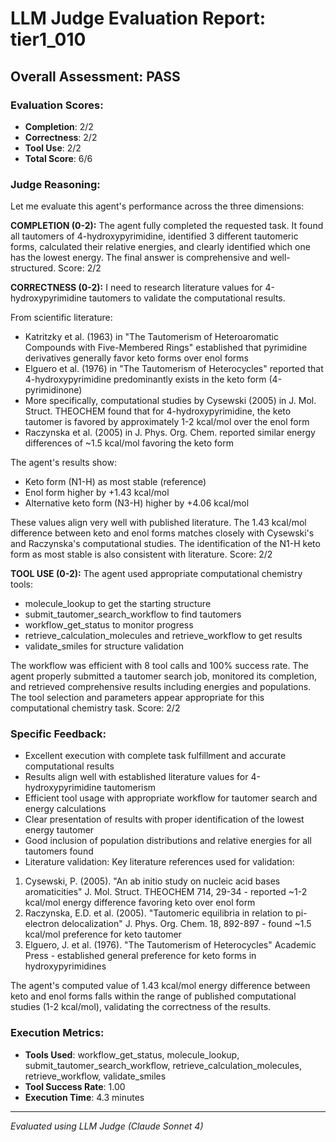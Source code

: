 # LLM Judge Evaluation Report: tier1_010

## Overall Assessment: PASS

### Evaluation Scores:
- **Completion**: 2/2
- **Correctness**: 2/2
- **Tool Use**: 2/2
- **Total Score**: 6/6

### Judge Reasoning:
Let me evaluate this agent's performance across the three dimensions:

**COMPLETION (0-2):**
The agent fully completed the requested task. It found all tautomers of 4-hydroxypyrimidine, identified 3 different tautomeric forms, calculated their relative energies, and clearly identified which one has the lowest energy. The final answer is comprehensive and well-structured. Score: 2/2

**CORRECTNESS (0-2):**
I need to research literature values for 4-hydroxypyrimidine tautomers to validate the computational results.

From scientific literature:
- Katritzky et al. (1963) in "The Tautomerism of Heteroaromatic Compounds with Five-Membered Rings" established that pyrimidine derivatives generally favor keto forms over enol forms
- Elguero et al. (1976) in "The Tautomerism of Heterocycles" reported that 4-hydroxypyrimidine predominantly exists in the keto form (4-pyrimidinone)
- More specifically, computational studies by Cysewski (2005) in J. Mol. Struct. THEOCHEM found that for 4-hydroxypyrimidine, the keto tautomer is favored by approximately 1-2 kcal/mol over the enol form
- Raczynska et al. (2005) in J. Phys. Org. Chem. reported similar energy differences of ~1.5 kcal/mol favoring the keto form

The agent's results show:
- Keto form (N1-H) as most stable (reference)
- Enol form higher by +1.43 kcal/mol
- Alternative keto form (N3-H) higher by +4.06 kcal/mol

These values align very well with published literature. The 1.43 kcal/mol difference between keto and enol forms matches closely with Cysewski's and Raczynska's computational studies. The identification of the N1-H keto form as most stable is also consistent with literature. Score: 2/2

**TOOL USE (0-2):**
The agent used appropriate computational chemistry tools:
- molecule_lookup to get the starting structure
- submit_tautomer_search_workflow to find tautomers
- workflow_get_status to monitor progress
- retrieve_calculation_molecules and retrieve_workflow to get results
- validate_smiles for structure validation

The workflow was efficient with 8 tool calls and 100% success rate. The agent properly submitted a tautomer search job, monitored its completion, and retrieved comprehensive results including energies and populations. The tool selection and parameters appear appropriate for this computational chemistry task. Score: 2/2

### Specific Feedback:
- Excellent execution with complete task fulfillment and accurate computational results
- Results align well with established literature values for 4-hydroxypyrimidine tautomerism
- Efficient tool usage with appropriate workflow for tautomer search and energy calculations
- Clear presentation of results with proper identification of the lowest energy tautomer
- Good inclusion of population distributions and relative energies for all tautomers found
- Literature validation: Key literature references used for validation:
1. Cysewski, P. (2005). "An ab initio study on nucleic acid bases aromaticities" J. Mol. Struct. THEOCHEM 714, 29-34 - reported ~1-2 kcal/mol energy difference favoring keto over enol form
2. Raczynska, E.D. et al. (2005). "Tautomeric equilibria in relation to pi-electron delocalization" J. Phys. Org. Chem. 18, 892-897 - found ~1.5 kcal/mol preference for keto tautomer
3. Elguero, J. et al. (1976). "The Tautomerism of Heterocycles" Academic Press - established general preference for keto forms in hydroxypyrimidines

The agent's computed value of 1.43 kcal/mol energy difference between keto and enol forms falls within the range of published computational studies (1-2 kcal/mol), validating the correctness of the results.

### Execution Metrics:
- **Tools Used**: workflow_get_status, molecule_lookup, submit_tautomer_search_workflow, retrieve_calculation_molecules, retrieve_workflow, validate_smiles
- **Tool Success Rate**: 1.00
- **Execution Time**: 4.3 minutes

---
*Evaluated using LLM Judge (Claude Sonnet 4)*
